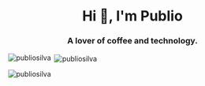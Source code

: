 <h1 align="center">Hi 👋, I'm Publio</h1>
<h3 align="center">A lover of coffee and technology.</h3>

<p><img align="left" src="https://github-readme-stats.vercel.app/api/top-langs?username=publiosilva&show_icons=true&locale=en&layout=compact" alt="publiosilva" /></p>

<p>&nbsp;<img align="center" src="https://github-readme-stats.vercel.app/api?username=publiosilva&show_icons=true&locale=en" alt="publiosilva" /></p>

<p><img align="center" src="https://github-readme-streak-stats.herokuapp.com/?user=publiosilva&" alt="publiosilva" /></p>
